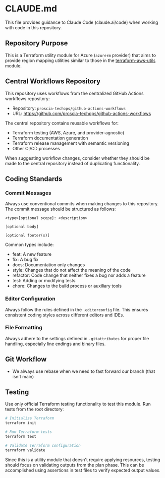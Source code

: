 # CLAUDE.md

This file provides guidance to Claude Code (claude.ai/code) when working with code in this repository.

## Repository Purpose

This is a Terraform utility module for Azure (`azurerm` provider) that aims to provide region mapping utilities similar to those in the [terraform-aws-utils](https://github.com/cloudposse/terraform-aws-utils) module.

## Central Workflows Repository

This repository uses workflows from the centralized GitHub Actions workflows repository:
- Repository: `proscia-techops/github-actions-workflows`
- URL: https://github.com/proscia-techops/github-actions-workflows

The central repository contains reusable workflows for:
- Terraform testing (AWS, Azure, and provider-agnostic)
- Terraform documentation generation
- Terraform release management with semantic versioning
- Other CI/CD processes

When suggesting workflow changes, consider whether they should be made to the central repository instead of duplicating functionality.

## Coding Standards

### Commit Messages

Always use conventional commits when making changes to this repository. The commit message should be structured as follows:

```
<type>[optional scope]: <description>

[optional body]

[optional footer(s)]
```

Common types include:
- feat: A new feature
- fix: A bug fix
- docs: Documentation only changes
- style: Changes that do not affect the meaning of the code
- refactor: Code change that neither fixes a bug nor adds a feature
- test: Adding or modifying tests
- chore: Changes to the build process or auxiliary tools

### Editor Configuration

Always follow the rules defined in the `.editorconfig` file. This ensures consistent coding styles across different editors and IDEs.

### File Formatting

Always adhere to the settings defined in `.gitattributes` for proper file handling, especially line endings and binary files.

## Git Workflow

- We always use rebase when we need to fast forward our branch (that isn't main)

## Testing

Use only official Terraform testing functionality to test this module. Run tests from the root directory:

```bash
# Initialize Terraform
terraform init

# Run Terraform tests
terraform test

# Validate Terraform configuration
terraform validate
```

Since this is a utility module that doesn't require applying resources, testing should focus on validating outputs from the plan phase. This can be accomplished using assertions in test files to verify expected output values.